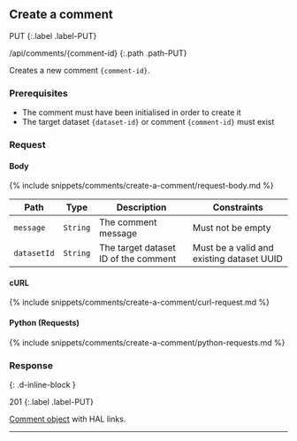 ## Create a comment

PUT
{:.label .label-PUT}

/api/comments/{comment-id}
{:.path .path-PUT}

Creates a new comment `{comment-id}`.

### Prerequisites

- The comment must have been initialised in order to create it
- The target dataset `{dataset-id}` or comment `{comment-id}` must exist

### Request

#### Body

{% include snippets/comments/create-a-comment/request-body.md %}

Path | Type | Description | Constraints
---- | ---- | ----------- | -----------
`message` | `String` | The comment message | Must not be empty
`datasetId` | `String` | The target dataset ID of the comment | Must be a valid and existing dataset UUID

#### cURL

{% include snippets/comments/create-a-comment/curl-request.md %}

#### Python (Requests)

{% include snippets/comments/create-a-comment/python-requests.md %}

### Response
{: .d-inline-block }

201
{:.label .label-PUT}

[Comment object](#comment-object) with HAL links.

---
